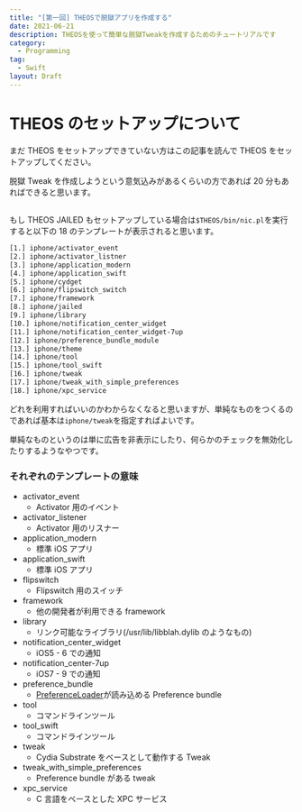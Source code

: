 ```yaml
---
title: "[第一回] THEOSで脱獄アプリを作成する"
date: 2021-06-21
description: THEOSを使って簡単な脱獄Tweakを作成するためのチュートリアルです
category:
  - Programming
tag:
  - Swift
layout: Draft
---
```


# THEOS のセットアップについて

まだ THEOS をセットアップできていない方はこの記事を読んで THEOS をセットアップしてください。

脱獄 Tweak を作成しようという意気込みがあるくらいの方であれば 20 分もあればできると思います。

##

もし THEOS JAILED もセットアップしている場合は`$THEOS/bin/nic.pl`を実行すると以下の 18 のテンプレートが表示されると思います。

```bash
[1.] iphone/activator_event
[2.] iphone/activator_listner
[3.] iphone/application_modern
[4.] iphone/application_swift
[5.] iphone/cydget
[6.] iphone/flipswitch_switch
[7.] iphone/framework
[8.] iphone/jailed
[9.] iphone/library
[10.] iphone/notification_center_widget
[11.] iphone/notification_center_widget-7up
[12.] iphone/preference_bundle_module
[13.] iphone/theme
[14.] iphone/tool
[15.] iphone/tool_swift
[16.] iphone/tweak
[17.] iphone/tweak_with_simple_preferences
[18.] iphone/xpc_service
```

どれを利用すればいいのかわからなくなると思いますが、単純なものをつくるのであれば基本は`iphone/tweak`を指定すればよいです。

単純なものというのは単に広告を非表示にしたり、何らかのチェックを無効化したりするようなやつです。

### それぞれのテンプレートの意味

- activator_event
  - Activator 用のイベント
- activator_listener
  - Activator 用のリスナー
- application_modern
  - 標準 iOS アプリ
- application_swift
  - 標準 iOS アプリ
- flipswitch
  - Flipswitch 用のスイッチ
- framework
  - 他の開発者が利用できる framework
- library
  - リンク可能なライブラリ(/usr/lib/libblah.dylib のようなもの)
- notification_center_widget
  - iOS5 - 6 での通知
- notification_center-7up
  - iOS7 - 9 での通知
- preference_bundle
  - [PreferenceLoader](https://iphonedev.wiki/index.php/PreferenceLoader)が読み込める Preference bundle
- tool
  - コマンドラインツール
- tool_swift
  - コマンドラインツール
- tweak
  - Cydia Substrate をベースとして動作する Tweak
- tweak_with_simple_preferences
  - Preference bundle がある tweak
- xpc_service
  - C 言語をベースとした XPC サービス
